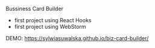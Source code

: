 Bussiness Card Builder

 - first project using React Hooks
 - first project using WebStorm 
 
 
 
 DEMO: https://sylwiasuwalska.github.io/biz-card-builder/
 